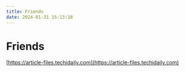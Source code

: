 ```yaml
---
title: Friends
date: 2024-01-31 15:13:18
---
```


# Friends

[https://article-files.techidaily.com](https://article-files.techidaily.com)